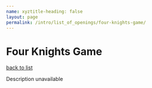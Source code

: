 ```yaml
---
name: xyztitle-heading: false
layout: page
permalink: /intro/list_of_openings/four-knights-game/
---
```


# Four Knights Game

[back to list](../../list_of_openings)

Description unavailable